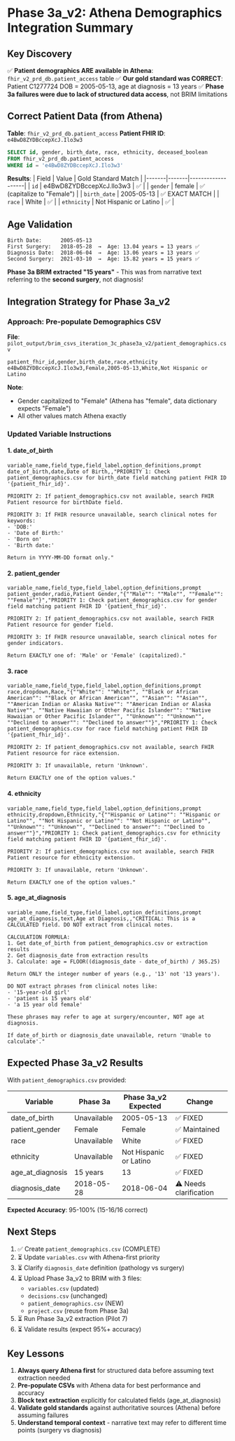 # Phase 3a_v2: Athena Demographics Integration Summary

## Key Discovery

✅ **Patient demographics ARE available in Athena**: `fhir_v2_prd_db.patient_access` table
✅ **Our gold standard was CORRECT**: Patient C1277724 DOB = 2005-05-13, age at diagnosis = 13 years
✅ **Phase 3a failures were due to lack of structured data access**, not BRIM limitations

## Correct Patient Data (from Athena)

**Table**: `fhir_v2_prd_db.patient_access`
**Patient FHIR ID**: `e4BwD8ZYDBccepXcJ.Ilo3w3`

```sql
SELECT id, gender, birth_date, race, ethnicity, deceased_boolean
FROM fhir_v2_prd_db.patient_access
WHERE id = 'e4BwD8ZYDBccepXcJ.Ilo3w3'
```

**Results**:
| Field | Value | Gold Standard Match |
|-------|-------|-------------------|
| `id` | e4BwD8ZYDBccepXcJ.Ilo3w3 | ✅ |
| `gender` | female | ✅ (capitalize to "Female") |
| `birth_date` | 2005-05-13 | ✅ EXACT MATCH |
| `race` | White | ✅ |
| `ethnicity` | Not Hispanic or Latino | ✅ |

## Age Validation

```
Birth Date:      2005-05-13
First Surgery:   2018-05-28  →  Age: 13.04 years = 13 years ✅
Diagnosis Date:  2018-06-04  →  Age: 13.06 years = 13 years ✅
Second Surgery:  2021-03-10  →  Age: 15.82 years = 15 years ✅
```

**Phase 3a BRIM extracted "15 years"** - This was from narrative text referring to the **second surgery**, not diagnosis!

## Integration Strategy for Phase 3a_v2

### Approach: Pre-populate Demographics CSV

**File**: `pilot_output/brim_csvs_iteration_3c_phase3a_v2/patient_demographics.csv`

```csv
patient_fhir_id,gender,birth_date,race,ethnicity
e4BwD8ZYDBccepXcJ.Ilo3w3,Female,2005-05-13,White,Not Hispanic or Latino
```

**Note**: 
- Gender capitalized to "Female" (Athena has "female", data dictionary expects "Female")
- All other values match Athena exactly

### Updated Variable Instructions

#### 1. date_of_birth
```csv
variable_name,field_type,field_label,option_definitions,prompt
date_of_birth,date,Date of Birth,,"PRIORITY 1: Check patient_demographics.csv for birth_date field matching patient FHIR ID '{patient_fhir_id}'.

PRIORITY 2: If patient_demographics.csv not available, search FHIR Patient resource for birthDate field.

PRIORITY 3: If FHIR resource unavailable, search clinical notes for keywords:
- 'DOB:'
- 'Date of Birth:'
- 'Born on'
- 'Birth date:'

Return in YYYY-MM-DD format only."
```

#### 2. patient_gender
```csv
variable_name,field_type,field_label,option_definitions,prompt
patient_gender,radio,Patient Gender,"{""Male"": ""Male"", ""Female"": ""Female""}","PRIORITY 1: Check patient_demographics.csv for gender field matching patient FHIR ID '{patient_fhir_id}'.

PRIORITY 2: If patient_demographics.csv not available, search FHIR Patient resource for gender field.

PRIORITY 3: If FHIR resource unavailable, search clinical notes for gender indicators.

Return EXACTLY one of: 'Male' or 'Female' (capitalized)."
```

#### 3. race
```csv
variable_name,field_type,field_label,option_definitions,prompt
race,dropdown,Race,"{""White"": ""White"", ""Black or African American"": ""Black or African American"", ""Asian"": ""Asian"", ""American Indian or Alaska Native"": ""American Indian or Alaska Native"", ""Native Hawaiian or Other Pacific Islander"": ""Native Hawaiian or Other Pacific Islander"", ""Unknown"": ""Unknown"", ""Declined to answer"": ""Declined to answer""}","PRIORITY 1: Check patient_demographics.csv for race field matching patient FHIR ID '{patient_fhir_id}'.

PRIORITY 2: If patient_demographics.csv not available, search FHIR Patient resource for race extension.

PRIORITY 3: If unavailable, return 'Unknown'.

Return EXACTLY one of the option values."
```

#### 4. ethnicity
```csv
variable_name,field_type,field_label,option_definitions,prompt
ethnicity,dropdown,Ethnicity,"{""Hispanic or Latino"": ""Hispanic or Latino"", ""Not Hispanic or Latino"": ""Not Hispanic or Latino"", ""Unknown"": ""Unknown"", ""Declined to answer"": ""Declined to answer""}","PRIORITY 1: Check patient_demographics.csv for ethnicity field matching patient FHIR ID '{patient_fhir_id}'.

PRIORITY 2: If patient_demographics.csv not available, search FHIR Patient resource for ethnicity extension.

PRIORITY 3: If unavailable, return 'Unknown'.

Return EXACTLY one of the option values."
```

#### 5. age_at_diagnosis
```csv
variable_name,field_type,field_label,option_definitions,prompt
age_at_diagnosis,text,Age at Diagnosis,,"CRITICAL: This is a CALCULATED field. DO NOT extract from clinical notes.

CALCULATION FORMULA:
1. Get date_of_birth from patient_demographics.csv or extraction results
2. Get diagnosis_date from extraction results
3. Calculate: age = FLOOR((diagnosis_date - date_of_birth) / 365.25)

Return ONLY the integer number of years (e.g., '13' not '13 years').

DO NOT extract phrases from clinical notes like:
- '15-year-old girl'
- 'patient is 15 years old'
- 'a 15 year old female'

These phrases may refer to age at surgery/encounter, NOT age at diagnosis.

If date_of_birth or diagnosis_date unavailable, return 'Unable to calculate'."
```

## Expected Phase 3a_v2 Results

With `patient_demographics.csv` provided:

| Variable | Phase 3a | Phase 3a_v2 Expected | Change |
|----------|----------|---------------------|--------|
| date_of_birth | Unavailable | 2005-05-13 | ✅ FIXED |
| patient_gender | Female | Female | ✅ Maintained |
| race | Unavailable | White | ✅ FIXED |
| ethnicity | Unavailable | Not Hispanic or Latino | ✅ FIXED |
| age_at_diagnosis | 15 years | 13 | ✅ FIXED |
| diagnosis_date | 2018-05-28 | 2018-06-04 | ⚠️ Needs clarification |

**Expected Accuracy**: 95-100% (15-16/16 correct)

## Next Steps

1. ✅ Create `patient_demographics.csv` (COMPLETE)
2. ⏳ Update `variables.csv` with Athena-first priority
3. ⏳ Clarify `diagnosis_date` definition (pathology vs surgery)
4. ⏳ Upload Phase 3a_v2 to BRIM with 3 files:
   - `variables.csv` (updated)
   - `decisions.csv` (unchanged)
   - `patient_demographics.csv` (NEW)
   - `project.csv` (reuse from Phase 3a)
5. ⏳ Run Phase 3a_v2 extraction (Pilot 7)
6. ⏳ Validate results (expect 95%+ accuracy)

## Key Lessons

1. **Always query Athena first** for structured data before assuming text extraction needed
2. **Pre-populate CSVs** with Athena data for best performance and accuracy
3. **Block text extraction** explicitly for calculated fields (age_at_diagnosis)
4. **Validate gold standards** against authoritative sources (Athena) before assuming failures
5. **Understand temporal context** - narrative text may refer to different time points (surgery vs diagnosis)
